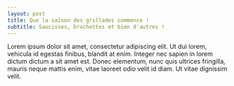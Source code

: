 ```yaml
---
layout: post
title: Que la saison des grillades commence !
subtitle: Saucisses, brochettes et bien d'autres !
---
```


Lorem ipsum dolor sit amet, consectetur adipiscing elit. Ut dui lorem, vehicula
id egestas finibus, blandit at enim. Integer nec sapien in lorem dictum dictum a
 sit amet est. Donec elementum, nunc quis ultrices fringilla, mauris neque mattis
  enim, vitae laoreet odio velit id diam. Ut vitae dignissim velit.
